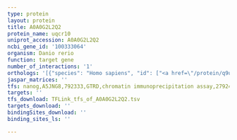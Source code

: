 ```yaml
---
type: protein
layout: protein
title: A0A0G2L2Q2
protein_name: uqcr10
uniprot_accession: A0A0G2L2Q2
ncbi_gene_id: '100333064'
organism: Danio rerio
function: target gene
number_of_interactions: '1'
orthologs: '[{"species": "Homo sapiens", "id": ["<a href=\"/protein/q9udw1\">Q9UDW1</a>"]}, {"species": "Mus musculus", "id": ["<a href=\"/protein/q8r1i1\">Q8R1I1</a>"]}, {"species": "Rattus norvegicus", "id": ["<a href=\"/protein/a0a0g2k8q8\">A0A0G2K8Q8</a>"]}, {"species": "Drosophila melanogaster", "id": ["<a href=\"/protein/q9xy35\">Q9XY35</a>"]}]'
jaspar_matrices: ''
tfs: nanog,A5JNG8,792333,GTRD,chromatin immunoprecipitation assay,27924024%5Buid%5D,No
targets: ''
tfs_download: TFLink_tfs_of_A0A0G2L2Q2.tsv
targets_download: ''
bindingSites_download: ''
binding_sites_ls: ''

---
```

